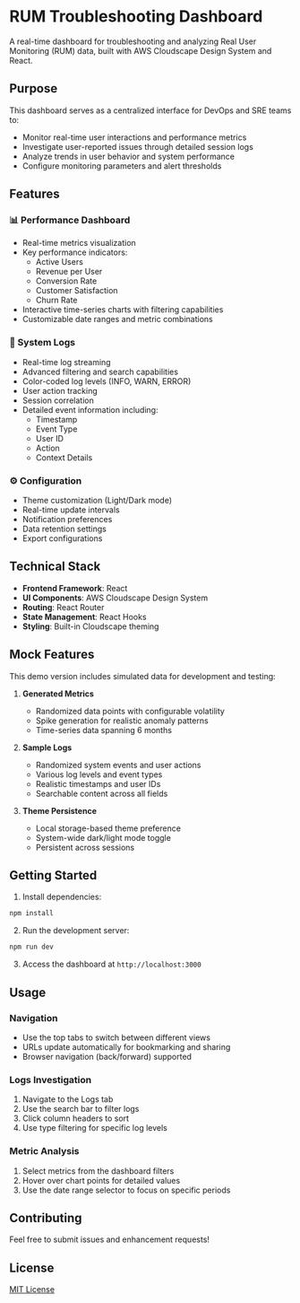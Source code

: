 # RUM Troubleshooting Dashboard

A real-time dashboard for troubleshooting and analyzing Real User Monitoring (RUM) data, built with AWS Cloudscape Design System and React.

## Purpose

This dashboard serves as a centralized interface for DevOps and SRE teams to:

- Monitor real-time user interactions and performance metrics
- Investigate user-reported issues through detailed session logs
- Analyze trends in user behavior and system performance
- Configure monitoring parameters and alert thresholds

## Features

### 📊 Performance Dashboard

- Real-time metrics visualization
- Key performance indicators:
  - Active Users
  - Revenue per User
  - Conversion Rate
  - Customer Satisfaction
  - Churn Rate
- Interactive time-series charts with filtering capabilities
- Customizable date ranges and metric combinations

### 📝 System Logs

- Real-time log streaming
- Advanced filtering and search capabilities
- Color-coded log levels (INFO, WARN, ERROR)
- User action tracking
- Session correlation
- Detailed event information including:
  - Timestamp
  - Event Type
  - User ID
  - Action
  - Context Details

### ⚙️ Configuration

- Theme customization (Light/Dark mode)
- Real-time update intervals
- Notification preferences
- Data retention settings
- Export configurations

## Technical Stack

- **Frontend Framework**: React
- **UI Components**: AWS Cloudscape Design System
- **Routing**: React Router
- **State Management**: React Hooks
- **Styling**: Built-in Cloudscape theming

## Mock Features

This demo version includes simulated data for development and testing:

1. **Generated Metrics**

   - Randomized data points with configurable volatility
   - Spike generation for realistic anomaly patterns
   - Time-series data spanning 6 months

2. **Sample Logs**

   - Randomized system events and user actions
   - Various log levels and event types
   - Realistic timestamps and user IDs
   - Searchable content across all fields

3. **Theme Persistence**
   - Local storage-based theme preference
   - System-wide dark/light mode toggle
   - Persistent across sessions

## Getting Started

1. Install dependencies:

```bash
npm install
```

2. Run the development server:

```bash
npm run dev
```

3. Access the dashboard at `http://localhost:3000`

## Usage

### Navigation

- Use the top tabs to switch between different views
- URLs update automatically for bookmarking and sharing
- Browser navigation (back/forward) supported

### Logs Investigation

1. Navigate to the Logs tab
2. Use the search bar to filter logs
3. Click column headers to sort
4. Use type filtering for specific log levels

### Metric Analysis

1. Select metrics from the dashboard filters
2. Hover over chart points for detailed values
3. Use the date range selector to focus on specific periods

## Contributing

Feel free to submit issues and enhancement requests!

## License

[MIT License](LICENSE)
